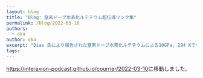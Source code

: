 ```yaml
---
layout: blog
title: "Blog: 窒素ドープ水素化ルテチウム超伝導リンク集"
permalink: /blog/2022-03-10
authors:
  - oka
author: oka
excerpt: "Dias 氏により報告された窒素ドープ水素化ルテチウムによる10GPa, 294 Kでの超伝導について色々なメディアで情報が出ていたのでまとめます。 "
tags:
---
```


<https://interaxion-podcast.github.io/courrier/2022-03-10>に移動しました。
